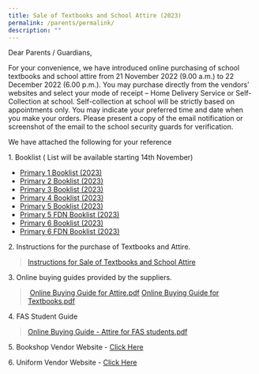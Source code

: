 ```yaml
---
title: Sale of Textbooks and School Attire (2023)
permalink: /parents/permalink/
description: ""
---
```

Dear Parents / Guardians, 

For your convenience, we have introduced online purchasing of school textbooks and school attire from 21 November 2022 (9.00 a.m.) to 22 December 2022 (6.00 p.m.). You may purchase directly from the vendors’ websites and select your mode of receipt – Home Delivery Service or Self-Collection at school. Self-collection at school will be strictly based on appointments only. You may indicate your preferred time and date when you make your orders. Please present a copy of the email notification or screenshot of the email to the school security guards for verification.  

We have attached the following for your reference

  
1\. Booklist ( List will be available starting 14th November)
* [Primary 1 Booklist (2023)](/files/Parents/Booklist%202023/XN%20Booklist%202023-%20P1.pdf)
* [Primary 2 Booklist (2023)](/files/Parents/Booklist%202023/XN%20Booklist%202023-%20P2.pdf)
* [Primary 3 Booklist (2023)](/files/Parents/Booklist%202023/XN%20Booklist%202023-%20P3.pdf)
* [Primary 4 Booklist (2023)](/files/Parents/Booklist%202023/XN%20Booklist%202023-%20P4.pdf)
* [Primary 5 Booklist (2023)](/files/Parents/Booklist%202023/XN%20Booklist%202023-%20P5.pdf)
* [Primary 5 FDN Booklist (2023)](/files/Parents/Booklist%202023/XN%20Booklist%202023-%20P5%20FDN.pdf)
* [Primary 6 Booklist (2023)](/files/Parents/Booklist%202023/XN%20Booklist%202023-%20P6.pdf)
* [Primary 6 FDN Booklist (2023)](/files/Parents/Booklist%202023/XN%20Booklist%202023-%20P6%20FDN.pdf)

2\. Instructions for the purchase of Textbooks and Attire.  

>[Instructions for Sale of Textbooks and School Attire](/files/Parents/P1%20Orientation/Instructions%20for%20Sale%20of%20Textbooks%20and%20School%20Attire.pdf)
  
3\. Online buying guides provided by the suppliers.  

>  [Online Buying Guide for Attire.pdf](https://xingnanpri-moe-edu-sg-admin.cwp.sg/qql/slot/u224/2020/Parent/2023%20P1%20Orientation/6a.%20Online%20Buying%20Guide%20for%20Attire.pdf) [Online Buying Guide for Textbooks.pdf](https://xingnanpri-moe-edu-sg-admin.cwp.sg/qql/slot/u224/2020/Parent/2023%20P1%20Orientation/7.%20Online%20Buying%20Guide%20for%20Textbooks.pdf)

4\. FAS Student Guide  

> [Online Buying Guide - Attire for FAS students.pdf](https://xingnanpri.moe.edu.sg/qql/slot/u224/2020/Parent/2023%20P1%20Orientation/6b.Online%20Buying%20Guide%20-%20Attire%20for%20FAS%20students.pdf)

  

5\. Bookshop Vendor Website - [Click Here](https://www.ihuntforbooks.com/)  

  

6\. Uniform Vendor Website - [Click Here](https://asencio.com.sg/)